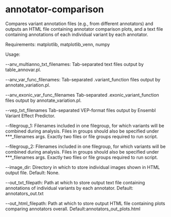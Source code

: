 # annotator-comparison

Compares variant annotation files (e.g., from different annotators) and
outputs an HTML file containing annotator comparison plots,
and a text file containing annotations of each individual variant by each
annotator.

Requirements: matplotlib, matplotlib_venn, numpy

Usage:

  --anv_multianno_txt_filenames: Tab-separated text files output by table_annovar.pl.
  
  --anv_var_func_filenames: Tab-separated .variant_function files output by annotate_variation.pl.
  
  --anv_exonic_var_func_filenames Tab-separated .exonic_variant_function files output by annotate_variation.pl.
  
  --vep_txt_filenames Tab-separated VEP-format files output by Ensembl Variant Effect Predictor.
  
  --filegroup_1: Filenames included in one filegroup, for which variants will be combined during analysis. Files in  groups should also be specified under ***_filenames args. Exactly two files or file groups required to run script.
    
  --filegroup_2: Filenames included in one filegroup, for which variants will be combined during analysis. Files in groups should also be specified under ***_filenames args. Exactly two files or file groups required to run script.
    
  --image_dir: Directory in which to store individual images shown in HTML output file. Default: None.
  
  --out_txt_filepath: Path at which to store output text file containing annotations of individual variants by each annotator. Default: annotators_out.txt
    
  --out_html_filepath: Path at which to store output HTML file containing plots comparing annotators overall. Default:annotators_out_plots.html
